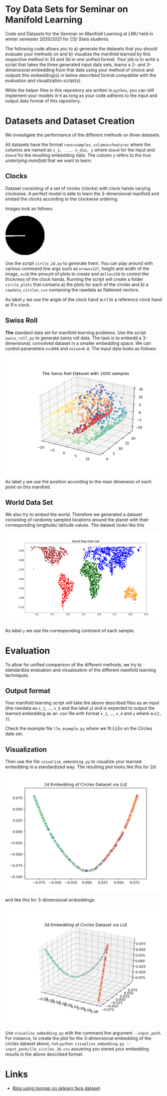 # Toy Data Sets for Seminar on Manifold Learning

Code and Datasets for the Seminar on Manifold Learning at LMU held in winter semester 2020/2021 for CS/ Stats students.

The following code allows you to a) generate the datasets that you should evaluate your methods on and b) visualize the manifold learned by this respective method in 2d and 3d in one unified format. Your job is to write a script that takes the three generated input data sets, learns a 2- and 3-dimensional embedding from that data using your method of choice and outputs this embedding(s) in below described format compatible with the evaluation and visualization script(s).

While the helper files in this repository are written in `python`, you can still implement your models in `R` as long as your code adheres to the input and output data format of this repository.

# Datasets and Dataset Creation

We investigate the performance of the different methods on three datasets.

All datasets have the format `rows=samples`, `columns=features` where the columns are named as `x_1, ..., x_dim, y` where `dim=D` for the input and `dim=d` for the resulting embedding data. The column `y` refers to the *true underlying manifold* that we want to learn.

## Clocks

Dataset consisting of a set of circles (_clocks_) with clock hands varying clockwise. A perfect model is able to learn the 2-dimensional manifold and embed the clocks according to the clockwise ordering.

Images look as follows:

![circles](circles.gif)

Use the script `circle_2d.py` to generate them. You can play around with various command line args such as `nrows=127`, height and width of the image, `n=20` the amount of plots to create and `delta=150` to control the thickness of the clock hands. Running the script will create a folder `circle_plots` that contains a) the plots for each of the circles and b) a `rawdata_circles.csv` containing the rawdata as flattened vectors.

As label `y` we use the angle of the clock hand w.r.t to a reference clock hand at 9'o clock.

## Swiss Roll

**The** standard data set for manifold learning problems. Use the script `swiss_roll.py` to generate swiss roll data. The task is to embedd a 3-dimensional, convolved dataset in a smaller embedding space. We can control parameters `n=1000` and `noise=0.0`. The input data looks as follows:

!['swiss roll'](swiss_roll.png)

As label `y` we use the position according to the main dimension of each point on this manifold.

## World Data Set

We also try to embed the world. Therefore we generated a dataset consisting of randomly sampled locations around the planet with their corresponding longitude/ latitude values. The dataset looks like this

!['world'](world.png)

As label `y` we use the corresponding continent of each sample.

# Evaluation

To allow for unified comparison of the different methods, we try to standardize evaluation and visualization of the different manifold learning techniques.

## Output format

Your manifold learning script will take the above described files as an input (the rawdata as `x_1`, ..., `x_D` and the label `y`) and is expected to output the learned embedding as an .csv file with format `x_1`, ..., `x_d` and `y` where `d={2, 3}`.

Check the example file `lle_example.py` where we fit LLEs on the Circles data set.

## Visualization

Then use the file `visualize_embedding.py` to visualize your learned embedding in a standardized way. The resulting plot looks like this for 2d:

!['lle circles 2d'](lle_circles_2d.png)

and like this for 3-dimensional embeddings:

!['lle circles 3d'](lle_circles_3d.png)

Use `visualize_embedding.py` with the command line argument `--input_path`. For instance, to create the plot for the 3-dimensional embedding of the circles dataset above, run `python visualize_embedding.py --input_path/lle_circles_3d.csv` assuming you stored your embedding results in the above described format.

# Links

* [Blog using Isomap on sklearn face dataset](https://jakevdp.github.io/PythonDataScienceHandbook/05.10-manifold-learning.html)